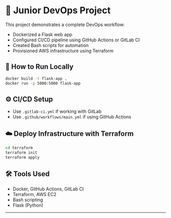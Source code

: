 # 🚀 Junior DevOps Project

This project demonstrates a complete DevOps workflow:

- Dockerized a Flask web app
- Configured CI/CD pipeline using GitHub Actions or GitLab CI
- Created Bash scripts for automation
- Provisioned AWS infrastructure using Terraform

## 🚀 How to Run Locally

```bash
docker build -t flask-app .
docker run -p 5000:5000 flask-app
```

## ⚙️ CI/CD Setup

- Use `.gitlab-ci.yml` if working with GitLab
- Use `.github/workflows/main.yml` if using GitHub Actions

## ☁️ Deploy Infrastructure with Terraform

```bash
cd terraform
terraform init
terraform apply
```

## 🛠 Tools Used

- Docker, GitHub Actions, GitLab CI
- Terraform, AWS EC2
- Bash scripting
- Flask (Python)

---
